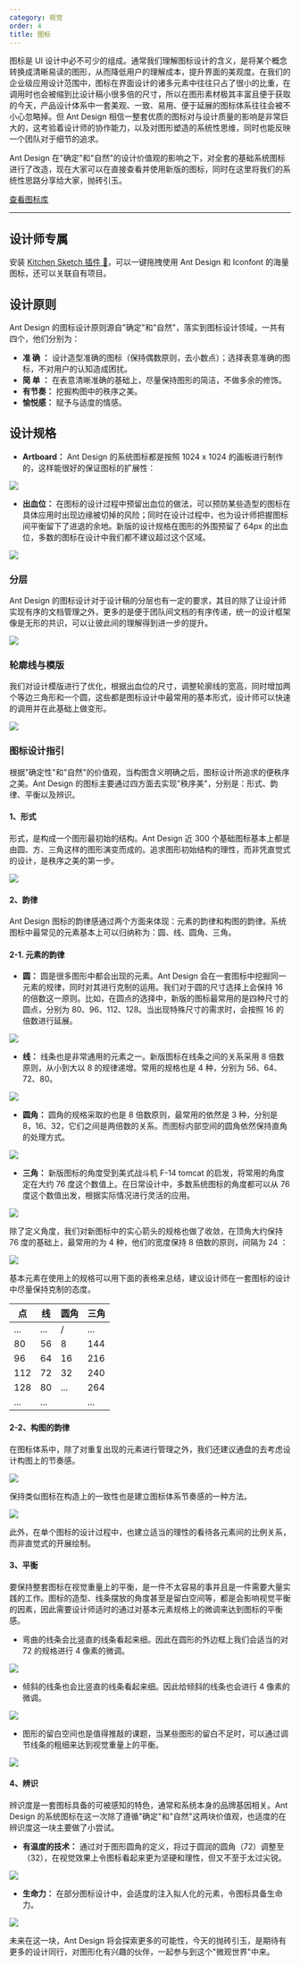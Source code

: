 ```yaml
---
category: 视觉
order: 4
title: 图标
---
```


图标是 UI 设计中必不可少的组成。通常我们理解图标设计的含义，是将某个概念转换成清晰易读的图形，从而降低用户的理解成本，提升界面的美观度。在我们的企业级应用设计范围中，图标在界面设计的诸多元素中往往只占了很小的比重，在调用时也会被缩到比设计稿小很多倍的尺寸，所以在图形素材极其丰富且便于获取的今天，产品设计体系中一套美观、一致、易用、便于延展的图标体系往往会被不小心忽略掉。但  Ant Design 相信一整套优质的图标对与设计质量的影响是非常巨大的，这考验着设计师的协作能力，以及对图形塑造的系统性思维，同时也能反映一个团队对于细节的追求。

Ant Design 在"确定"和"自然"的设计价值观的影响之下，对全套的基础系统图标进行了改造，现在大家可以在直接查看并使用新版的图标，同时在这里将我们的系统性思路分享给大家，抛砖引玉。

[查看图标库](/components/icon/)

---

## 设计师专属

安装 [Kitchen Sketch 插件 💎](https://kitchen.alipay.com)，可以一键拖拽使用 Ant Design 和 Iconfont 的海量图标，还可以关联自有项目。

## 设计原则

Ant Design 的图标设计原则源自"确定"和"自然"，落实到图标设计领域，一共有四个，他们分别为：

- **准  确 ：** 设计造型准确的图标（保持偶数原则，去小数点）；选择表意准确的图标，不对用户的认知造成困扰。
- **简  单 ：** 在表意清晰准确的基础上，尽量保持图形的简洁，不做多余的修饰。
- **有节奏：** 挖掘构图中的秩序之美。
- **愉悦感：** 赋予与适度的情感。

## 设计规格

- **Artboard：** Ant Design 的系统图标都是按照 1024 x 1024 的画板进行制作的，这样能很好的保证图标的扩展性：

<div>
<img class="preview-img no-padding" src="https://gw.alipayobjects.com/zos/rmsportal/mrrFTiCWOyCsVOgAIBqg.png">
</div>



- **出血位：** 在图标的设计过程中预留出血位的做法，可以预防某些造型的图标在具体应用时出现边缘被切掉的风险；同时在设计过程中，也为设计师把握图标间平衡留下了进退的余地。新版的设计规格在图形的外围预留了 64px 的出血位，多数的图标在设计中我们都不建议超过这个区域。

<div>
<img class="preview-img no-padding" src="https://gw.alipayobjects.com/zos/rmsportal/FNXMpWnyvYfydiSnPCYg.png">
</div>

### 分层

Ant Design 的图标设计对于设计稿的分层也有一定的要求，其目的除了让设计师实现有序的文档管理之外，更多的是便于团队间文档的有序传递，统一的设计框架像是无形的共识，可以让彼此间的理解得到进一步的提升。

<div>
<img class="preview-img no-padding" src="https://gw.alipayobjects.com/zos/rmsportal/bVtUZqDRbGuaoVbwYqua.png">
</div>

### 轮廓线与模版

我们对设计模版进行了优化，根据出血位的尺寸，调整轮廓线的宽高，同时增加两个等边三角形和一个圆，这些都是图标设计中最常用的基本形式，设计师可以快速的调用并在此基础上做变形。

<div>
<img class="preview-img no-padding" src="https://gw.alipayobjects.com/zos/rmsportal/ycDkLxfAqjnRsWZuHvik.png">
</div>

### 图标设计指引

根据"确定性"和"自然"的价值观，当构图含义明确之后，图标设计所追求的便秩序之美。Ant Design 的图标主要通过四方面去实现"秩序美"，分别是：形式、韵律、平衡以及辨识。

#### 1、形式

形式，是构成一个图形最初始的结构。Ant Design 近 300 个基础图标基本上都是由圆、方、三角这样的图形演变而成的。追求图形初始结构的理性，而非凭直觉式的设计，是秩序之美的第一步。

<div>
<img class="preview-img no-padding" src="https://gw.alipayobjects.com/zos/rmsportal/HpESYoDACMTUWLEqtBRb.png">
</div>

#### 2、韵律

Ant Design 图标的韵律感通过两个方面来体现：元素的韵律和构图的韵律。系统图标中最常见的元素基本上可以归纳称为：圆、线、圆角、三角。

#### 2-1. 元素的韵律

- **圆：** 圆是很多图形中都会出现的元素。Ant Design 会在一套图标中挖掘同一元素的规律，同时对其进行克制的运用。我们对于圆的尺寸选择上会保持 16 的倍数这一原则。比如，在圆点的选择中，新版的图标最常用的是四种尺寸的圆点，分别为 80、96、112、128。当出现特殊尺寸的需求时，会按照 16 的倍数进行延展。

<div>
<img class="preview-img no-padding" src="https://gw.alipayobjects.com/zos/rmsportal/qOHVVNiWAiQoHRjkuntb.png">
</div>

- **线：** 线条也是非常通用的元素之一。新版图标在线条之间的关系采用 8 倍数原则，从小到大以 8 的规律递增。常用的规格也是 4 种，分别为 56、64、72、80。

<div>
<img class="preview-img no-padding" src="https://gw.alipayobjects.com/zos/rmsportal/WqaPFOssksoRsfSEMYgc.png">
</div>

- **圆角：** 圆角的规格采取的也是 8 倍数原则，最常用的依然是 3 种，分别是 8，16、32，它们之间是两倍数的关系。而图标内部空间的圆角依然保持直角的处理方式。

<div>
<img class="preview-img no-padding" src="https://gw.alipayobjects.com/zos/rmsportal/EycXTskdagLPlYMTvfdC.png">
</div>

- **三角：** 新版图标的角度受到美式战斗机 F-14 tomcat 的启发，将常用的角度定在大约 76 度这个数值上。在日常设计中，多数系统图标的角度都可以从 76 度这个数值出发，根据实际情况进行灵活的应用。

<div>
<img class="preview-img no-padding" src="https://gw.alipayobjects.com/zos/rmsportal/WWnwBEQKIOhIeqbsIHZe.png">
</div>

除了定义角度，我们对新图标中的实心箭头的规格也做了收敛，在顶角大约保持 76 度的基础上，最常用的为 4 种，他们的宽度保持 8 倍数的原则，间隔为 24 ：

<div>
<img class="preview-img no-padding" src="https://gw.alipayobjects.com/zos/rmsportal/EHiJbKnnlTDRJkogTWHU.png">
</div>

基本元素在使用上的规格可以用下面的表格来总结，建议设计师在一套图标的设计中尽量保持克制的态度。

| 点  | 线  | 圆角 | 三角 |
|-----|-----|------|------|
| ... | ... | /    | ...  |
| 80  | 56  | 8    | 144  |
| 96  | 64  | 16   | 216  |
| 112 | 72  | 32   | 240  |
| 128 | 80  | ...  | 264  |
| ... | ... |      | ...  |

#### 2-2、构图的韵律

在图标体系中，除了对重复出现的元素进行管理之外，我们还建议通盘的去考虑设计构图上的节奏感。




<div>
<img class="preview-img no-padding" src="https://gw.alipayobjects.com/zos/rmsportal/PBdJuRgTnkJiYTtrBoKs.png">
</div>


保持类似图标在构造上的一致性也是建立图标体系节奏感的一种方法。

<div>
<img class="preview-img no-padding" src="https://gw.alipayobjects.com/zos/rmsportal/XorcLWyrefyAmYagUpgY.png">
</div>

此外，在单个图标的设计过程中，也建立适当的理性的看待各元素间的比例关系，而非直觉式的开展绘制。

#### 3、平衡

要保持整套图标在视觉重量上的平衡，是一件不太容易的事并且是一件需要大量实践的工作。图标的造型、线条摆放的角度甚至是留白空间等，都是会影响视觉平衡的因素，因此需要设计师适时的通过对基本元素规格上的微调来达到图标的平衡感。

- 弯曲的线条会比竖直的线条看起来细。因此在圆形的外边框上我们会适当的对 72 的规格进行 4 像素的微调。

<div>
<img class="preview-img no-padding" src="https://gw.alipayobjects.com/zos/rmsportal/GsrZFQbjQXwQoDRMnhKX.png">
</div>

- 倾斜的线条也会比竖直的线条看起来细。因此给倾斜的线条也会进行 4 像素的微调。

<div>
<img class="preview-img no-padding" src="https://gw.alipayobjects.com/zos/rmsportal/wfRqkxabWTKdQgiVSzKh.png">
</div>

- 图形的留白空间也是值得推敲的课题，当某些图形的留白不足时，可以通过调节线条的粗细来达到视觉重量上的平衡。

<div>
<img class="preview-img no-padding" src="https://gw.alipayobjects.com/zos/rmsportal/fVyyVdYqEXyjmxlWLtVw.png">
</div>

#### 4、辨识

辨识度是一套图标具备的可被感知的特色，通常和系统本身的品牌基因相关。Ant Design 的系统图标在这一次除了遵循"确定"和"自然"这两块价值观，也适度的在辨识度这一块主要做了小尝试。

- **有温度的技术：** 通过对于图形圆角的定义，将过于圆润的圆角（72）调整至（32），在视觉效果上令图标看起来更为坚硬和理性，但又不至于太过尖锐。

<div>
<img class="preview-img no-padding" src="https://gw.alipayobjects.com/zos/rmsportal/aPRvNTmHNYxBoOeijhTM.png">
</div>

- **生命力：** 在部分图标设计中，会适度的注入拟人化的元素，令图标具备生命力。

<div>
<img class="preview-img no-padding" src="https://gw.alipayobjects.com/zos/rmsportal/scJOuEdiwCgPONdiCZYZ.png">
</div>

未来在这一块，Ant Design 将会探索更多的可能性，今天的抛砖引玉，是期待有更多的设计同行，对图形化有兴趣的伙伴，一起参与到这个"微观世界"中来。
